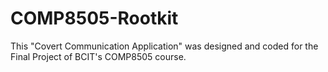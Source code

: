 # COMP8505-Rootkit
This "Covert Communication Application" was designed and coded for the Final Project of BCIT's COMP8505 course.
